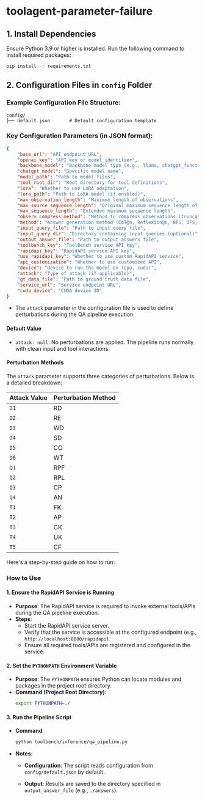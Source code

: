 # toolagent-parameter-failure


## 1. Install Dependencies  
Ensure Python 3.9 or higher is installed. Run the following command to install required packages:  
```bash  
pip install -r requirements.txt  
```  

## 2. Configuration Files in `config` Folder  

### Example Configuration File Structure:  
```  
config/  
├── default.json       # Default configuration template  
```  

### Key Configuration Parameters (in JSON format):  
```json  
{
    "base_url": "API endpoint URL",
    "openai_key": "API key or model identifier",
    "backbone_model": "Backbone model type (e.g., llama, chatgpt_function)",
    "chatgpt_model": "Specific model name",
    "model_path": "Path to model files",
    "tool_root_dir": "Root directory for tool definitions",
    "lora": "Whether to use LoRA adaptation",
    "lora_path": "Path to LoRA model (if enabled)",
    "max_observation_length": "Maximum length of observations",
    "max_source_sequence_length": "Original maximum sequence length of the model",
    "max_sequence_length": "Extended maximum sequence length",
    "observ_compress_method": "Method to compress observations (truncate, filter, random)",
    "method": "Answer generation method (CoT@n, Reflexion@n, BFS, DFS, UCT_vote)",
    "input_query_file": "Path to input query file",
    "input_query_dir": "Directory containing input queries (optional)",
    "output_answer_file": "Path to output answers file",
    "toolbench_key": "ToolBench service API key",
    "rapidapi_key": "RapidAPI service API key",
    "use_rapidapi_key": "Whether to use custom RapidAPI service",
    "api_customization": "Whether to use customized API",
    "device": "Device to run the model on (cpu, cuda)",
    "attack": "Type of attack (if applicable)",
    "gt_data_file": "Path to ground truth data file",
    "service_url": "Service endpoint URL",
    "cuda_device": "CUDA device ID"
}
```  
- The `attack` parameter in the configuration file is used to define perturbations during the QA pipeline execution.   

#### **Default Value**  
- `attack: null`: No perturbations are applied. The pipeline runs normally with clean input and tool interactions.  


#### **Perturbation Methods**  

The `attack` parameter supports three categories of perturbations. Below is a detailed breakdown:  


| Attack Value | Perturbation Method |  
|--------------|------------|  
| `D1`         | RD         |  
| `D2`         | RE         |  
| `D3`         | WD         |  
| `D4`         | SD         |  
| `D5`         | CO         |  
| `D6`         | WT         |  
| `Q1`         | RPF        |  
| `Q2`         | RPL        |  
| `Q3`         | CP         |  
| `Q4`         | AN         |  
| `T1`         | FK         |  
| `T2`         | AP         |  
| `T3`         | CK         |  
| `T4`         | UK         |  
| `T5`         | CF         |  


Here's a step-by-step guide on how to run:


### **How to Use**

#### **1. Ensure the RapidAPI Service is Running**  
- **Purpose**: The RapidAPI service is required to invoke external tools/APIs during the QA pipeline execution.  
- **Steps**:  
  - Start the RapidAPI service server.  
  - Verify that the service is accessible at the configured endpoint (e.g., `http://localhost:8080/rapidapi`).  
  - Ensure all required tools/APIs are registered and configured in the service.  


#### **2. Set the `PYTHONPATH` Environment Variable**  
- **Purpose**: The `PYTHONPATH` ensures Python can locate modules and packages in the project root directory.  
- **Command (Project Root Directory)**:  
  ```bash  
  export PYTHONPATH=./  
  ```  


#### **3. Run the Pipeline Script**  
- **Command**:  
  ```bash  
  python toolbench/inference/qa_pipeline.py  
  ```  
- **Notes**:  
  - **Configuration**: The script reads configuration from `config/default.json` by default. 
   
  - **Output**: Results are saved to the directory specified in `output_answer_file` (e.g., `./answers`).  

  
